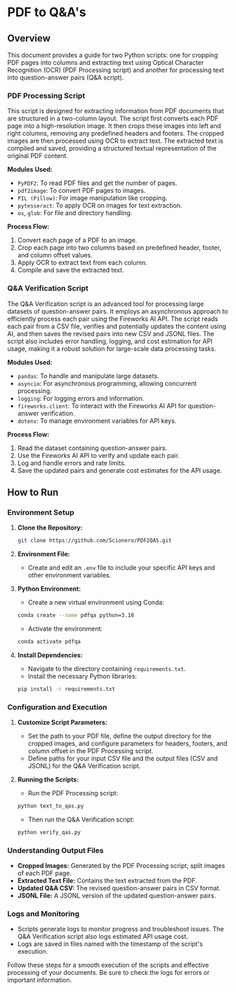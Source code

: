 
# PDF to Q&A's

## Overview

This document provides a guide for two Python scripts: one for cropping PDF pages into columns and extracting text using Optical Character Recognition (OCR) (PDF Processing script)
and another for processing text into question-answer pairs (Q&A script).

### PDF Processing Script

This script is designed for extracting information from PDF documents that are structured in a two-column layout. The script first converts each PDF page into a high-resolution image. It then crops these images into left and right columns, removing any predefined headers and footers. The cropped images are then processed using OCR to extract text. The extracted text is compiled and saved, providing a structured textual representation of the original PDF content.

**Modules Used:**
- `PyPDF2`: To read PDF files and get the number of pages.
- `pdf2image`: To convert PDF pages to images.
- `PIL (Pillow)`: For image manipulation like cropping.
- `pytesseract`: To apply OCR on images for text extraction.
- `os`, `glob`: For file and directory handling.

**Process Flow:**
1. Convert each page of a PDF to an image.
2. Crop each page into two columns based on predefined header, footer, and column offset values.
3. Apply OCR to extract text from each column.
4. Compile and save the extracted text.

### Q&A Verification Script

The Q&A Verification script is an advanced tool for processing large datasets of question-answer pairs. It employs an asynchronous approach to efficiently process each pair using the Fireworks AI API. The script reads each pair from a CSV file, verifies and potentially updates the content using AI, and then saves the revised pairs into new CSV and JSONL files. The script also includes error handling, logging, and cost estimation for API usage, making it a robust solution for large-scale data processing tasks.

**Modules Used:**
- `pandas`: To handle and manipulate large datasets.
- `asyncio`: For asynchronous programming, allowing concurrent processing.
- `logging`: For logging errors and information.
- `fireworks.client`: To interact with the Fireworks AI API for question-answer verification.
- `dotenv`: To manage environment variables for API keys.

**Process Flow:**
1. Read the dataset containing question-answer pairs.
2. Use the Fireworks AI API to verify and update each pair.
3. Log and handle errors and rate limits.
4. Save the updated pairs and generate cost estimates for the API usage.

## How to Run

### Environment Setup

1. **Clone the Repository:**
   ```bash
   git clone https://github.com/Scionero/PDF2QAS.git
   ```

2. **Environment File:**
   - Create and edit an `.env` file to include your specific API keys and other environment variables.

3. **Python Environment:**
   - Create a new virtual environment using Conda:
   ```bash
   conda create --name pdfqa python=3.10
   ```
   - Activate the environment:
   ```bash
   conda activate pdfqa
   ```

4. **Install Dependencies:**
   - Navigate to the directory containing `requirements.txt`.
   - Install the necessary Python libraries:
   ```bash
   pip install -r requirements.txt
   ```

### Configuration and Execution

1. **Customize Script Parameters:**
   - Set the path to your PDF file, define the output directory for the cropped images, and configure parameters for headers, footers, and column offset in the PDF Processing script.
   - Define paths for your input CSV file and the output files (CSV and JSONL) for the Q&A Verification script.

2. **Running the Scripts:**
   - Run the PDF Processing script:
   ```bash
   python text_to_qas.py
   ```
   - Then run the Q&A Verification script:
   ```bash
   python verify_qas.py
   ```

### Understanding Output Files

- **Cropped Images:** Generated by the PDF Processing script; split images of each PDF page.
- **Extracted Text File:** Contains the text extracted from the PDF.
- **Updated Q&A CSV:** The revised question-answer pairs in CSV format.
- **JSONL File:** A JSONL version of the updated question-answer pairs.

### Logs and Monitoring

- Scripts generate logs to monitor progress and troubleshoot issues. The Q&A Verification script also logs estimated API usage cost.
- Logs are saved in files named with the timestamp of the script's execution.

Follow these steps for a smooth execution of the scripts and effective processing of your documents. Be sure to check the logs for errors or important information.
